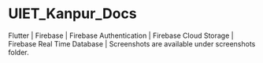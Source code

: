 # UIET_Kanpur_Docs
Flutter | Firebase | Firebase Authentication | Firebase Cloud Storage | Firebase Real Time Database |
Screenshots are available under screenshots folder.
